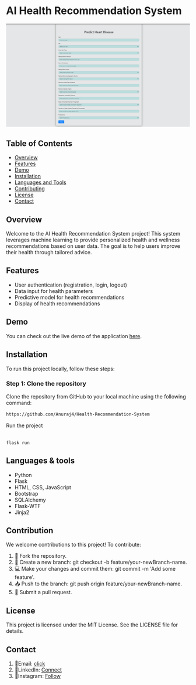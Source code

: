 # AI Health Recommendation System

![image](https://github.com/Anuraj4/Images/blob/main/Health-Recommendation.png)

## Table of Contents

- [Overview](#overview)
- [Features](#features)
- [Demo](#demo)
- [Installation](#installation)
- [Languages and Tools](#Languages&tools)
- [Contributing](#Contribution)
- [License](#License)
- [Contact](#contact)


## Overview

Welcome to the AI Health Recommendation System project! This system leverages machine learning to provide personalized health and wellness recommendations based on user data. The goal is to help users improve their health through tailored advice.

## Features

- User authentication (registration, login, logout)
- Data input for health parameters
- Predictive model for health recommendations
- Display of health recommendations

## Demo

You can check out the live demo of the application [here](http://your-demo-url.com).

## Installation

To run this project locally, follow these steps:

### Step 1: Clone the repository

Clone the repository from GitHub to your local machine using the following command:

```bash
https://github.com/Anuraj4/Health-Recommendation-System

```
Run the project
```

flask run

```

## Languages & tools

- Python
- Flask
- HTML, CSS, JavaScript
- Bootstrap
- SQLAlchemy
- Flask-WTF
- Jinja2


## Contribution

We welcome contributions to this project! To contribute:

1) 🍴 Fork the repository.
2) 🌿 Create a new branch: git checkout -b feature/your-newBranch-name.
3) 💻 Make your changes and commit them: git commit -m 'Add some feature'.
4) 📤 Push to the branch: git push origin feature/your-newBranch-name.
5) 🔁 Submit a pull request.

## License

This project is licensed under the MIT License. See the LICENSE file for details.

## Contact

1) 📧Email: [click](anurajvenkatpurwar@gmail.com)
2) 💼LinkedIn: [Connect](https://www.linkedin.com/in/anuraj-venkatpurwar/)
3) 📸Instagram: [Follow](https://www.instagram.com/a_n_u_r_a_j_70/)





